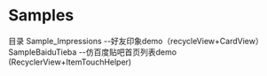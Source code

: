 # Samples
目录
Sample_Impressions --好友印象demo（recycleView+CardView）
SampleBaiduTieba   --仿百度贴吧首页列表demo (RecyclerView+ItemTouchHelper)
